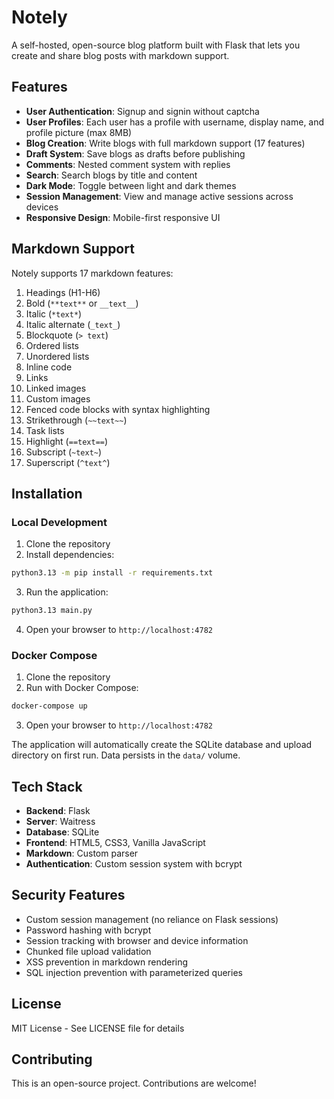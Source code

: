 # Notely

A self-hosted, open-source blog platform built with Flask that lets you create and share blog posts with markdown support.

## Features

- **User Authentication**: Signup and signin without captcha
- **User Profiles**: Each user has a profile with username, display name, and profile picture (max 8MB)
- **Blog Creation**: Write blogs with full markdown support (17 features)
- **Draft System**: Save blogs as drafts before publishing
- **Comments**: Nested comment system with replies
- **Search**: Search blogs by title and content
- **Dark Mode**: Toggle between light and dark themes
- **Session Management**: View and manage active sessions across devices
- **Responsive Design**: Mobile-first responsive UI

## Markdown Support

Notely supports 17 markdown features:

1. Headings (H1-H6)
2. Bold (`**text**` or `__text__`)
3. Italic (`*text*`)
4. Italic alternate (`_text_`)
5. Blockquote (`> text`)
6. Ordered lists
7. Unordered lists
8. Inline code
9. Links
10. Linked images
11. Custom images
12. Fenced code blocks with syntax highlighting
13. Strikethrough (`~~text~~`)
14. Task lists
15. Highlight (`==text==`)
16. Subscript (`~text~`)
17. Superscript (`^text^`)

## Installation

### Local Development

1. Clone the repository
2. Install dependencies:
```bash
python3.13 -m pip install -r requirements.txt
```

3. Run the application:
```bash
python3.13 main.py
```

4. Open your browser to `http://localhost:4782`

### Docker Compose

1. Clone the repository
2. Run with Docker Compose:
```bash
docker-compose up
```

3. Open your browser to `http://localhost:4782`

The application will automatically create the SQLite database and upload directory on first run. Data persists in the `data/` volume.

## Tech Stack

- **Backend**: Flask
- **Server**: Waitress
- **Database**: SQLite
- **Frontend**: HTML5, CSS3, Vanilla JavaScript
- **Markdown**: Custom parser
- **Authentication**: Custom session system with bcrypt

## Security Features

- Custom session management (no reliance on Flask sessions)
- Password hashing with bcrypt
- Session tracking with browser and device information
- Chunked file upload validation
- XSS prevention in markdown rendering
- SQL injection prevention with parameterized queries

## License

MIT License - See LICENSE file for details

## Contributing

This is an open-source project. Contributions are welcome!
